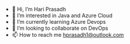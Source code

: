 - 👋 Hi, I’m Hari Prasadh
- 👀 I’m interested in Java and Azure Cloud
- 🌱 I’m currently learning Azure Devops
- 💞️ I’m looking to collaborate on DevOps
- 📫 How to reach me hprasadh1@outlook.com

<!---
hprasadh1/hprasadh1 is a ✨ special ✨ repository because its `README.md` (this file) appears on your GitHub profile.
You can click the Preview link to take a look at your changes.
--->
